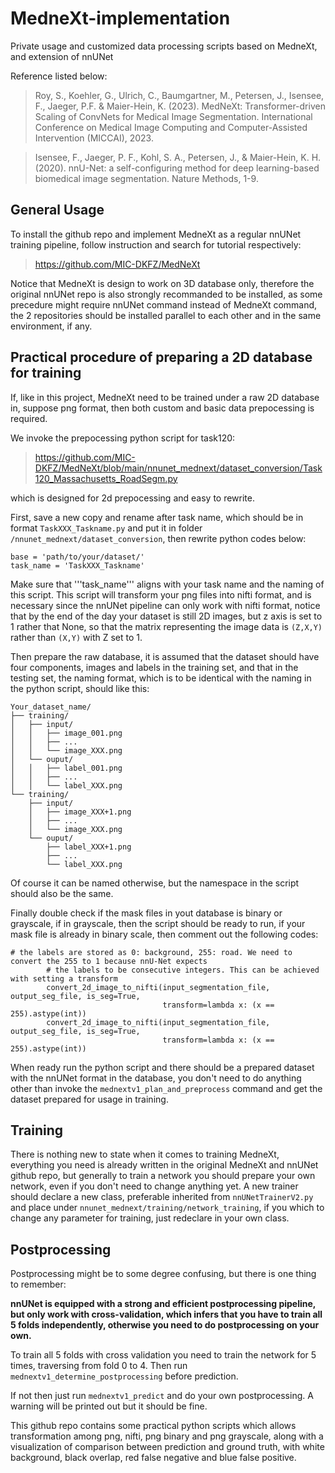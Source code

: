 # MedneXt-implementation
Private usage and customized data processing scripts based on MedneXt, and extension of nnUNet

Reference listed below:

> Roy, S., Koehler, G., Ulrich, C., Baumgartner, M., Petersen, J., Isensee, F., Jaeger, P.F. & Maier-Hein, K. (2023).
MedNeXt: Transformer-driven Scaling of ConvNets for Medical Image Segmentation. 
International Conference on Medical Image Computing and Computer-Assisted Intervention (MICCAI), 2023.

> Isensee, F., Jaeger, P. F., Kohl, S. A., Petersen, J., & Maier-Hein, K. H. (2020). 
nnU-Net: a self-configuring method for deep learning-based biomedical image segmentation. Nature Methods, 1-9.

## General Usage
To install the github repo and implement MedneXt as a regular nnUNet training pipeline, follow instruction and search for tutorial respectively:

> https://github.com/MIC-DKFZ/MedNeXt

Notice that MedneXt is design to work on 3D database only, therefore the original nnUNet repo is also strongly recommanded to be installed, as some precedure might require nnUNet command instead of MedneXt command, the 2 repositories should be installed parallel to each other and in the same environment, if any.

## Practical procedure of preparing a 2D database for training
If, like in this project, MedneXt need to be trained under a raw 2D database in, suppose png format, then both custom and basic data prepocessing is required.

We invoke the prepocessing python script for task120:
>https://github.com/MIC-DKFZ/MedNeXt/blob/main/nnunet_mednext/dataset_conversion/Task120_Massachusetts_RoadSegm.py

which is designed for 2d prepocessing and easy to rewrite.

First, save a new copy and rename after task name, which should be in format `TaskXXX_Taskname.py` and put it in folder `/nnunet_mednext/dataset_conversion`, then rewrite python codes below:

```
base = 'path/to/your/dataset/'
task_name = 'TaskXXX_Taskname'
```

Make sure that '''task_name''' aligns with your task name and the naming of this script. This script will transform your png files into nifti format, and is necessary since the nnUNet pipeline can only work with nifti format, notice that by the end of the day your dataset is still 2D images, but z axis is set to 1 rather that None, so that the matrix representing the image data is `(Z,X,Y)` rather than `(X,Y)` with Z set to 1.

Then prepare the raw database, it is assumed that the dataset should have four components, images and labels in the training set, and that in the testing set, the naming format, which is to be identical with the naming in the python script, should like this:

```
Your_dataset_name/
├── training/
│   ├── input/
│   │   ├── image_001.png
│   │   ├── ...
│   │   └── image_XXX.png
│   └── ouput/
│   │   ├── label_001.png
│   │   ├── ...
│   │   └── label_XXX.png
└── training/
    ├── input/
    │   ├── image_XXX+1.png
    │   ├── ...
    │   └── image_XXX.png
    └── ouput/
        ├── label_XXX+1.png
        ├── ...
        └── label_XXX.png
```
        

Of course it can be named otherwise, but the namespace in the script should also be the same.

Finally double check if the mask files in yout database is binary or grayscale, if in grayscale, then the script should be ready to run, if your mask file is already in binary scale, then comment out the following codes:


```
# the labels are stored as 0: background, 255: road. We need to convert the 255 to 1 because nnU-Net expects
        # the labels to be consecutive integers. This can be achieved with setting a transform
        convert_2d_image_to_nifti(input_segmentation_file, output_seg_file, is_seg=True,
                                  transform=lambda x: (x == 255).astype(int))
        convert_2d_image_to_nifti(input_segmentation_file, output_seg_file, is_seg=True,
                                  transform=lambda x: (x == 255).astype(int))
```

When ready run the python script and there should be a prepared dataset with the nnUNet format in the database, you don't need to do anything other than invoke the `mednextv1_plan_and_preprocess` command and get the dataset prepared for usage in training.

## Training

There is nothing new to state when it comes to training MedneXt, everything you need is already written in the original MedneXt and nnUNet github repo, but generally to train a network you should prepare your own network, even if you don't need to change anything yet. A new trainer should declare a new class, preferable inherited from `nnUNetTrainerV2.py` and place under `nnunet_mednext/training/network_training`, if you which to change any parameter for training, just redeclare in your own class.

## Postprocessing

Postprocessing might be to some degree confusing, but there is one thing to remember:

**nnUNet is equipped with a strong and efficient postprocessing pipeline, but only work with cross-validation, which infers that you have to train all 5 folds independently, otherwise you need to do postprocessing on your own.**

To train all 5 folds with cross validation you need to train the network for 5 times, traversing from fold 0 to 4. Then run `mednextv1_determine_postprocessing` before prediction.

If not then just run `mednextv1_predict` and do your own postprocessing. A warning will be printed out but it should be fine.

This github repo contains some practical python scripts which allows transformation among png, nifti, png binary and png grayscale, along with a visualization of comparison between prediction and ground truth, with white background, black overlap, red false negative and blue false positive.



